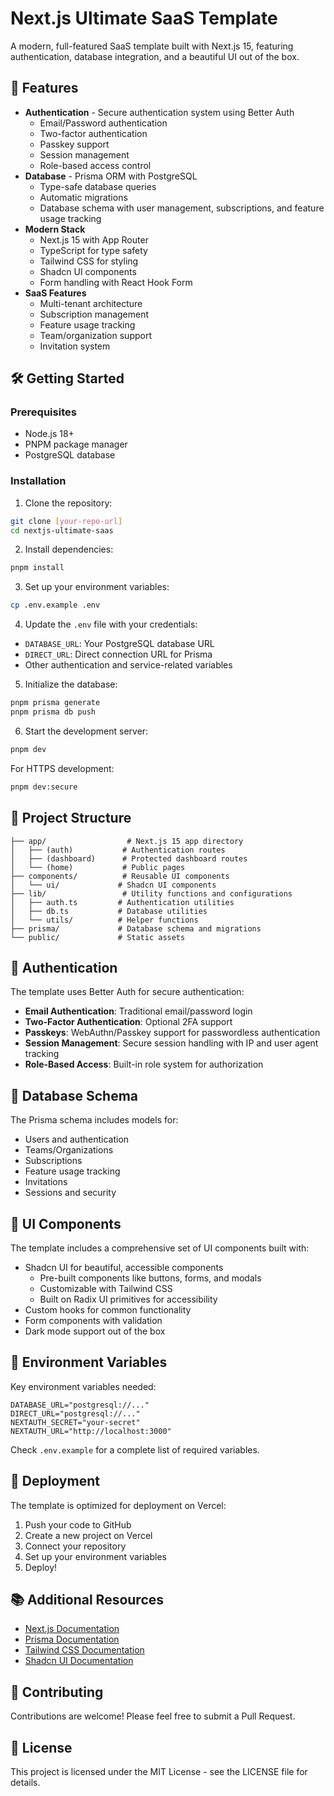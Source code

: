 # Next.js Ultimate SaaS Template

A modern, full-featured SaaS template built with Next.js 15, featuring authentication, database integration, and a beautiful UI out of the box.

## 🚀 Features

- **Authentication** - Secure authentication system using Better Auth
  - Email/Password authentication
  - Two-factor authentication
  - Passkey support
  - Session management
  - Role-based access control
- **Database** - Prisma ORM with PostgreSQL
  - Type-safe database queries
  - Automatic migrations
  - Database schema with user management, subscriptions, and feature usage tracking
- **Modern Stack**
  - Next.js 15 with App Router
  - TypeScript for type safety
  - Tailwind CSS for styling
  - Shadcn UI components
  - Form handling with React Hook Form
- **SaaS Features**
  - Multi-tenant architecture
  - Subscription management
  - Feature usage tracking
  - Team/organization support
  - Invitation system

## 🛠 Getting Started

### Prerequisites

- Node.js 18+ 
- PNPM package manager
- PostgreSQL database

### Installation

1. Clone the repository:
```bash
git clone [your-repo-url]
cd nextjs-ultimate-saas
```

2. Install dependencies:
```bash
pnpm install
```

3. Set up your environment variables:
```bash
cp .env.example .env
```

4. Update the `.env` file with your credentials:
- `DATABASE_URL`: Your PostgreSQL database URL
- `DIRECT_URL`: Direct connection URL for Prisma
- Other authentication and service-related variables

5. Initialize the database:
```bash
pnpm prisma generate
pnpm prisma db push
```

6. Start the development server:
```bash
pnpm dev
```

For HTTPS development:
```bash
pnpm dev:secure
```

## 📁 Project Structure

```
├── app/                  # Next.js 15 app directory
│   ├── (auth)           # Authentication routes
│   ├── (dashboard)      # Protected dashboard routes
│   └── (home)           # Public pages
├── components/          # Reusable UI components
│   └── ui/             # Shadcn UI components
├── lib/                 # Utility functions and configurations
│   ├── auth.ts         # Authentication utilities
│   ├── db.ts           # Database utilities
│   └── utils/          # Helper functions
├── prisma/             # Database schema and migrations
└── public/             # Static assets
```

## 🔐 Authentication

The template uses Better Auth for secure authentication:

- **Email Authentication**: Traditional email/password login
- **Two-Factor Authentication**: Optional 2FA support
- **Passkeys**: WebAuthn/Passkey support for passwordless authentication
- **Session Management**: Secure session handling with IP and user agent tracking
- **Role-Based Access**: Built-in role system for authorization

## 💾 Database Schema

The Prisma schema includes models for:

- Users and authentication
- Teams/Organizations
- Subscriptions
- Feature usage tracking
- Invitations
- Sessions and security

## 🎨 UI Components

The template includes a comprehensive set of UI components built with:

- Shadcn UI for beautiful, accessible components
  - Pre-built components like buttons, forms, and modals
  - Customizable with Tailwind CSS
  - Built on Radix UI primitives for accessibility
- Custom hooks for common functionality
- Form components with validation
- Dark mode support out of the box

## 📝 Environment Variables

Key environment variables needed:

```env
DATABASE_URL="postgresql://..."
DIRECT_URL="postgresql://..."
NEXTAUTH_SECRET="your-secret"
NEXTAUTH_URL="http://localhost:3000"
```

Check `.env.example` for a complete list of required variables.

## 🚀 Deployment

The template is optimized for deployment on Vercel:

1. Push your code to GitHub
2. Create a new project on Vercel
3. Connect your repository
4. Set up your environment variables
5. Deploy!

## 📚 Additional Resources

- [Next.js Documentation](https://nextjs.org/docs)
- [Prisma Documentation](https://www.prisma.io/docs)
- [Tailwind CSS Documentation](https://tailwindcss.com/docs)
- [Shadcn UI Documentation](https://ui.shadcn.com)

## 🤝 Contributing

Contributions are welcome! Please feel free to submit a Pull Request.

## 📄 License

This project is licensed under the MIT License - see the LICENSE file for details.
